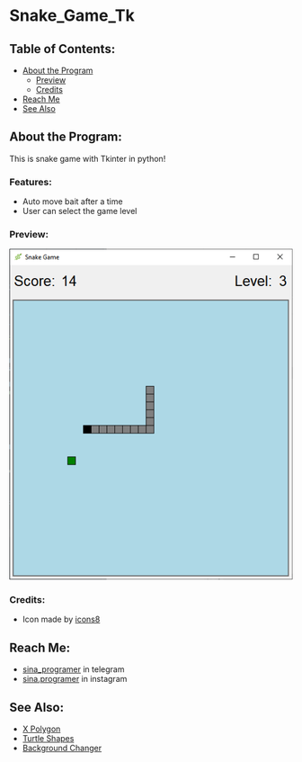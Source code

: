 # Snake_Game_Tk

## Table of Contents:
- [About the Program](#about-the-program)
  - [Preview](#preview)
  - [Credits](#credits)
- [Reach Me](#reach-me)
- [See Also](#see-also)

## About the Program:
This is snake game with Tkinter in python!

### Features:
- Auto move bait after a time
- User can select the game level

### Preview:
![preview](/Files/preview.png)

### Credits:
- Icon made by [icons8](https://icons8.com/)

## Reach Me:
- [sina_programer](https://t.me/sina_programer) in telegram
- [sina.programer](https://www.instagram.com/sina.programer) in instagram

## See Also:
- [X Polygon](https://github.com/sina-programer/X_Polygon)
- [Turtle Shapes](https://github.com/sina-programer/Turtle_Shapes)
- [Background Changer](https://github.com/sina-programer/Background_Changer)
